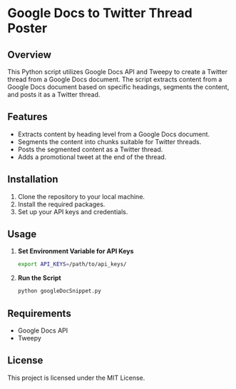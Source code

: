# Google Docs to Twitter Thread Poster

## Overview

This Python script utilizes Google Docs API and Tweepy to create a Twitter thread from a Google Docs document. The script extracts content from a Google Docs document based on specific headings, segments the content, and posts it as a Twitter thread.

## Features

- Extracts content by heading level from a Google Docs document.
- Segments the content into chunks suitable for Twitter threads.
- Posts the segmented content as a Twitter thread.
- Adds a promotional tweet at the end of the thread.

## Installation

1. Clone the repository to your local machine.
2. Install the required packages.
3. Set up your API keys and credentials.

## Usage

1. **Set Environment Variable for API Keys**

    ```bash
    export API_KEYS=/path/to/api_keys/
    ```

2. **Run the Script**

    ```bash
    python googleDocSnippet.py
    ```

## Requirements

- Google Docs API
- Tweepy

## License

This project is licensed under the MIT License.
